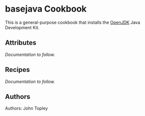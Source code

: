 # basejava Cookbook
This is a general-purpose cookbook that installs the [OpenJDK](http://openjdk.java.net/) Java Development Kit.

## Attributes
*Documentation to follow.*

## Recipes
*Documentation to follow.*

## Authors
Authors: John Topley
